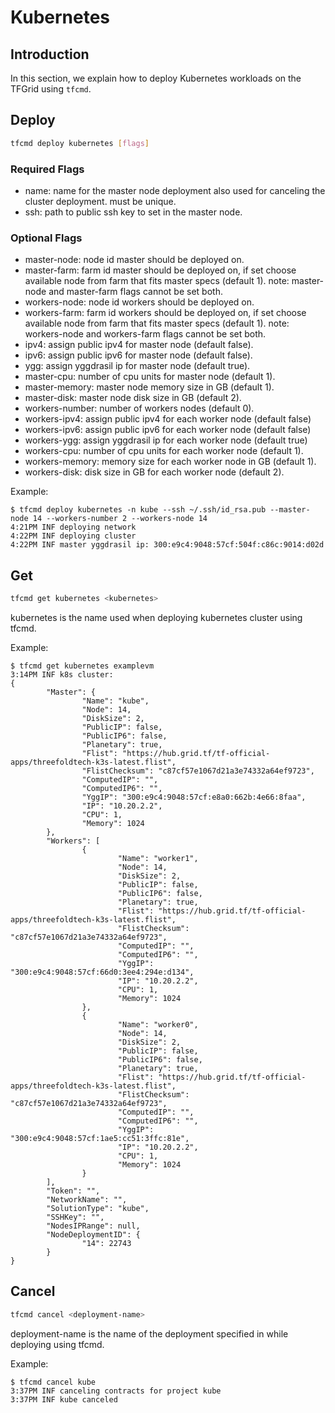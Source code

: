 <h1>Kubernetes</h1>

## Introduction

In this section, we explain how to deploy Kubernetes workloads on the TFGrid using `tfcmd`.

## Deploy

```bash
tfcmd deploy kubernetes [flags]
```

### Required Flags

- name: name for the master node deployment also used for canceling the cluster deployment. must be unique.
- ssh: path to public ssh key to set in the master node.

### Optional Flags

- master-node: node id master should be deployed on.
- master-farm: farm id master should be deployed on, if set choose available node from farm that fits master specs (default 1). note: master-node and master-farm flags cannot be set both.
- workers-node: node id workers should be deployed on.
- workers-farm: farm id workers should be deployed on, if set choose available node from farm that fits master specs (default 1). note: workers-node and workers-farm flags cannot be set both.
- ipv4: assign public ipv4 for master node (default false).
- ipv6: assign public ipv6 for master node (default false).
- ygg: assign yggdrasil ip for master node (default true).
- master-cpu: number of cpu units for master node (default 1).
- master-memory: master node memory size in GB (default 1).
- master-disk: master node disk size in GB (default 2).
- workers-number: number of workers nodes (default 0).
- workers-ipv4: assign public ipv4 for each worker node (default false)
- workers-ipv6: assign public ipv6 for each worker node (default false)
- workers-ygg: assign yggdrasil ip for each worker node (default true)
- workers-cpu: number of cpu units for each worker node (default 1).
- workers-memory: memory size for each worker node in GB (default 1).
- workers-disk: disk size in GB for each worker node (default 2).

Example:

```console
$ tfcmd deploy kubernetes -n kube --ssh ~/.ssh/id_rsa.pub --master-node 14 --workers-number 2 --workers-node 14
4:21PM INF deploying network
4:22PM INF deploying cluster
4:22PM INF master yggdrasil ip: 300:e9c4:9048:57cf:504f:c86c:9014:d02d
```

## Get

```bash
tfcmd get kubernetes <kubernetes>
```

kubernetes is the name used when deploying kubernetes cluster using tfcmd.

Example:

```console
$ tfcmd get kubernetes examplevm
3:14PM INF k8s cluster:
{
        "Master": {
                "Name": "kube",
                "Node": 14,
                "DiskSize": 2,
                "PublicIP": false,
                "PublicIP6": false,
                "Planetary": true,
                "Flist": "https://hub.grid.tf/tf-official-apps/threefoldtech-k3s-latest.flist",
                "FlistChecksum": "c87cf57e1067d21a3e74332a64ef9723",
                "ComputedIP": "",
                "ComputedIP6": "",
                "YggIP": "300:e9c4:9048:57cf:e8a0:662b:4e66:8faa",
                "IP": "10.20.2.2",
                "CPU": 1,
                "Memory": 1024
        },
        "Workers": [
                {
                        "Name": "worker1",
                        "Node": 14,
                        "DiskSize": 2,
                        "PublicIP": false,
                        "PublicIP6": false,
                        "Planetary": true,
                        "Flist": "https://hub.grid.tf/tf-official-apps/threefoldtech-k3s-latest.flist",
                        "FlistChecksum": "c87cf57e1067d21a3e74332a64ef9723",
                        "ComputedIP": "",
                        "ComputedIP6": "",
                        "YggIP": "300:e9c4:9048:57cf:66d0:3ee4:294e:d134",
                        "IP": "10.20.2.2",
                        "CPU": 1,
                        "Memory": 1024
                },
                {
                        "Name": "worker0",
                        "Node": 14,
                        "DiskSize": 2,
                        "PublicIP": false,
                        "PublicIP6": false,
                        "Planetary": true,
                        "Flist": "https://hub.grid.tf/tf-official-apps/threefoldtech-k3s-latest.flist",
                        "FlistChecksum": "c87cf57e1067d21a3e74332a64ef9723",
                        "ComputedIP": "",
                        "ComputedIP6": "",
                        "YggIP": "300:e9c4:9048:57cf:1ae5:cc51:3ffc:81e",
                        "IP": "10.20.2.2",
                        "CPU": 1,
                        "Memory": 1024
                }
        ],
        "Token": "",
        "NetworkName": "",
        "SolutionType": "kube",
        "SSHKey": "",
        "NodesIPRange": null,
        "NodeDeploymentID": {
                "14": 22743
        }
}
```

## Cancel

```bash
tfcmd cancel <deployment-name>
```

deployment-name is the name of the deployment specified in while deploying using tfcmd.

Example:

```console
$ tfcmd cancel kube
3:37PM INF canceling contracts for project kube
3:37PM INF kube canceled
```